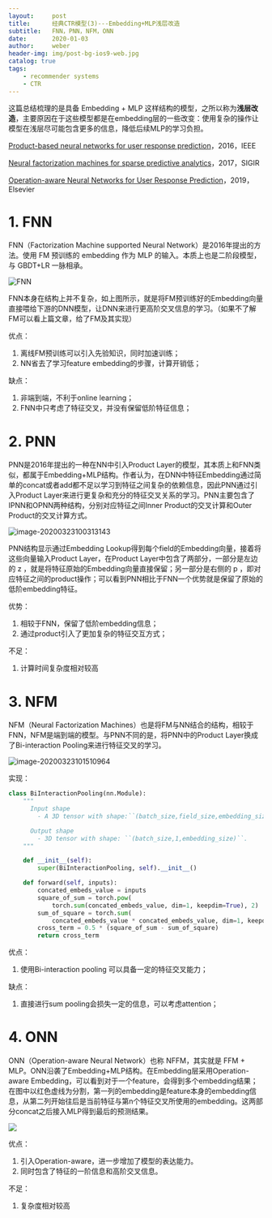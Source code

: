 ```yaml
---
layout:     post
title:      经典CTR模型(3)---Embedding+MLP浅层改造
subtitle:   FNN，PNN，NFM，ONN
date:       2020-01-03
author:     weber
header-img: img/post-bg-ios9-web.jpg
catalog: true
tags:
    - recommender systems
    - CTR
---
```


这篇总结梳理的是具备 Embedding + MLP 这样结构的模型，之所以称为**浅层改造**，主要原因在于这些模型都是在embedding层的一些改变：使用复杂的操作让模型在浅层尽可能包含更多的信息，降低后续MLP的学习负担。

[Product-based neural networks for user response prediction](https://ieeexplore.ieee.org/abstract/document/7837964)，2016，IEEE


[Neural factorization machines for sparse predictive analytics](https://dl.acm.org/doi/abs/10.1145/3077136.3080777)，2017，SIGIR

[Operation-aware Neural Networks for User Response Prediction](https://www.sciencedirect.com/science/article/pii/S0893608019302850)，2019，Elsevier

# 1. FNN

FNN（Factorization Machine supported Neural Network）是2016年提出的方法。使用 FM 预训练的 embedding 作为 MLP 的输入。本质上也是二阶段模型，与 GBDT+LR 一脉相承。

![FNN](https://tva1.sinaimg.cn/large/00831rSTgy1gd3mcxgk7ej30jp0fhado.jpg)

FNN本身在结构上并不复杂，如上图所示，就是将FM预训练好的Embedding向量直接喂给下游的DNN模型，让DNN来进行更高阶交叉信息的学习。（如果不了解FM可以看上篇文章，给了FM及其实现）

优点：

1. 离线FM预训练可以引入先验知识，同时加速训练；
2. NN省去了学习feature embedding的步骤，计算开销低；

缺点：

1. 非端到端，不利于online learning；
2. FNN中只考虑了特征交叉，并没有保留低阶特征信息；

# 2. PNN

PNN是2016年提出的一种在NN中引入Product Layer的模型，其本质上和FNN类似，都属于Embedding+MLP结构。作者认为，在DNN中特征Embedding通过简单的concat或者add都不足以学习到特征之间复杂的依赖信息，因此PNN通过引入Product Layer来进行更复杂和充分的特征交叉关系的学习。PNN主要包含了IPNN和OPNN两种结构，分别对应特征之间Inner Product的交叉计算和Outer Product的交叉计算方式。

![image-20200323100313143](https://tva1.sinaimg.cn/large/00831rSTly1gd3mtktui5j311c0r2tcm.jpg)

PNN结构显示通过Embedding Lookup得到每个field的Embedding向量，接着将这些向量输入Product Layer，在Product Layer中包含了两部分，一部分是左边的 z ，就是将特征原始的Embedding向量直接保留；另一部分是右侧的 p ，即对应特征之间的product操作；可以看到PNN相比于FNN一个优势就是保留了原始的低阶embedding特征。

优势：

1. 相较于FNN，保留了低阶embedding信息；
2. 通过product引入了更加复杂的特征交互方式；

不足：

1. 计算时间复杂度相对较高

# 3. NFM

NFM（Neural Factorization Machines）也是将FM与NN结合的结构，相较于FNN，NFM是端到端的模型。与PNN不同的是，将PNN中的Product Layer换成了Bi-interaction Pooling来进行特征交叉的学习。

![image-20200323101510964](https://tva1.sinaimg.cn/large/00831rSTgy1gd3n62qd9vj312k0oojzd.jpg)

实现：

```python
class BiInteractionPooling(nn.Module):
    """
      Input shape
        - A 3D tensor with shape:``(batch_size,field_size,embedding_size)``.

      Output shape
        - 3D tensor with shape: ``(batch_size,1,embedding_size)``.
    """

    def __init__(self):
        super(BiInteractionPooling, self).__init__()

    def forward(self, inputs):
        concated_embeds_value = inputs
        square_of_sum = torch.pow(
            torch.sum(concated_embeds_value, dim=1, keepdim=True), 2)
        sum_of_square = torch.sum(
            concated_embeds_value * concated_embeds_value, dim=1, keepdim=True)
        cross_term = 0.5 * (square_of_sum - sum_of_square)
        return cross_term
```

优点：

1. 使用Bi-interaction pooling 可以具备一定的特征交叉能力；

缺点：

1. 直接进行sum pooling会损失一定的信息，可以考虑attention；

# 4. ONN

ONN（Operation-aware Neural Network）也称 NFFM，其实就是 FFM + MLP。ONN沿袭了Embedding+MLP结构。在Embedding层采用Operation-aware Embedding，可以看到对于一个feature，会得到多个embedding结果；在图中以红色虚线为分割，第一列的embedding是feature本身的embedding信息，从第二列开始往后是当前特征与第n个特征交叉所使用的embedding。这两部分concat之后接入MLP得到最后的预测结果。

![](https://tva1.sinaimg.cn/large/00831rSTgy1gd3p5f23pzj31g90u0npd.jpg)

优点：

1. 引入Operation-aware，进一步增加了模型的表达能力。
2. 同时包含了特征的一阶信息和高阶交叉信息。

不足：

1. 复杂度相对较高
